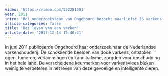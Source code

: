 ```yaml
---
video: 'https://vimeo.com/522281301'
year: 2011
intro: 'Het onderzoeksteam van Ongehoord bezocht maarliefst 26 varkensfokkers. Het resultaat was een enorme verzameling van gewonde, zieke en dode dieren. Bij een bioboer werden stereotyp gedrag en pootgebreken gefilmd.'
article-categories: false
title: 'Het leven van een varken'
article-date: '2017-12-14 15:40:41'
---
```


In juni 2011 publiceerde Ongehoord haar onderzoek naar de Nederlandse varkenshouderij. De schokkende beelden van dode varkens, ontstoken ogen, tumoren, verlammingen en kannibalisme, zorgden voor opschudding in het hele land. De verscheidene keurmerken voor varkensvlees bleken weinig te verbeteren in het leven van deze gevoelige en intelligente dieren.